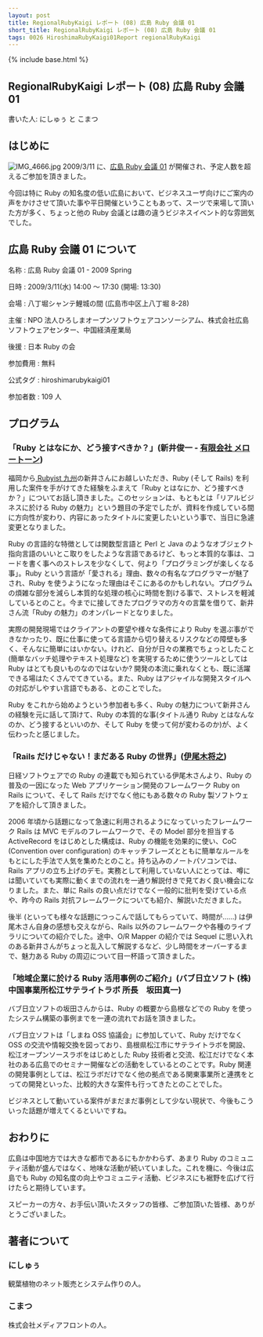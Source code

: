 ```yaml
---
layout: post
title: RegionalRubyKaigi レポート (08) 広島 Ruby 会議 01
short_title: RegionalRubyKaigi レポート (08) 広島 Ruby 会議 01
tags: 0026 HiroshimaRubyKaigi01Report regionalRubyKaigi
---
```

{% include base.html %}


## RegionalRubyKaigi レポート (08) 広島 Ruby 会議 01

書いた人: にしゅぅ と こまつ

## はじめに

![IMG_4666.jpg]({{base}}{{site.baseurl}}/images/0026-HiroshimaRubyKaigi01Report/IMG_4666.jpg)
2009/3/11 に、[広島 Ruby 会議 01](http://regional.rubykaigi.org/hiroshima01) が開催され、予定人数を超えるご参加を頂きました。

今回は特に Ruby の知名度の低い広島において、ビジネスユーザ向けにご案内の声をかけさせて頂いた事や平日開催ということもあって、スーツで来場して頂いた方が多く、ちょっと他の Ruby 会議とは趣の違うビジネスイベント的な雰囲気でした。

## 広島 Ruby 会議 01 について

名称
: 広島 Ruby 会議 01 - 2009 Spring

日時
: 2009/3/11(水) 14:00 〜 17:30 (開場: 13:30)

会場
: 八丁堀シャンテ鯉城の間 (広島市中区上八丁堀 8-28) 

主催
: NPO 法人ひろしまオープンソフトウェアコンソーシアム、株式会社広島ソフトウェアセンター、中国経済産業局

後援
: 日本 Ruby の会

参加費用
: 無料

公式タグ
: hiroshimarubykaigi01

参加者数
: 109 人

## プログラム

### 「Ruby とはなにか、どう接すべきか？」(新井俊一 - [有限会社 メロートーン](http://www.mellowtone.co.jp/))

福岡から[ Rubyist 九州](http://jp.rubyist.net/?RubyistKyushu)の新井さんにお越しいただき、Ruby (そして Rails) を利用した案件を手がけてきた経験をふまえて「Ruby とはなにか、どう接すべきか？」についてお話し頂きました。このセッションは、もともとは「リアルビジネスに於ける Ruby の魅力」という題目の予定でしたが、資料を作成している間に方向性が変わり、内容にあったタイトルに変更したいという事で、当日に急遽変更となりました。

Ruby の言語的な特徴としては関数型言語と Perl と Java のようなオブジェクト指向言語のいいとこ取りをしたような言語であるけど、もっと本質的な事は、コードを書く事へのストレスを少なくして、何より「プログラミングが楽しくなる事」。Ruby という言語が「愛される」理由、数々の有名なプログラマーが魅了され、Ruby を使うようになった理由はそこにあるのかもしれない。プログラムの煩雑な部分を減らし本質的な処理の核心に時間を割ける事で、ストレスを軽減しているとのこと。今までに接してきたプログラマの方々の言葉を借りて、新井さん流「Ruby の魅力」のオンパレードとなりました。

実際の開発現場ではクライアントの要望や様々な条件により Ruby を選ぶ事ができなかったり、既に仕事に使ってる言語から切り替えるリスクなどの障壁も多く、そんなに簡単にはいかない。けれど、自分が日々の業務でちょっとしたこと (簡単なバッチ処理やテキスト処理など) を実現するために使うツールとしては Ruby はとても良いものなのではないか? 開発の本流に乗れなくとも、既に活躍できる場はたくさんでてきている。また、Ruby はアジャイルな開発スタイルへの対応がしやすい言語でもある、とのことでした。

Ruby をこれから始めようという参加者も多く、Ruby の魅力について新井さんの経験を元に話して頂けて、Ruby の本質的な事(タイトル通り Ruby とはなんなのか、どう接するといいのか、そして Ruby を使って何が変わるのか)が、よく伝わったと感じました。

### 「Rails だけじゃない！まだある Ruby の世界」([伊尾木将之](http://jp.rubyist.net/magazine/?0020-Hotlinks))

日経ソフトウェアでの Ruby の連載でも知られている伊尾木さんより、Ruby の普及の一因になった Web アプリケーション開発のフレームワーク Ruby on Rails について、そして Rails だけでなく他にもある数々の Ruby 製ソフトウェアを紹介して頂きました。

2006 年頃から話題になって急速に利用されるようになっていったフレームワーク Rails は MVC モデルのフレームワークで、その Model 部分を担当する ActiveRecord をはじめとした構成は、Ruby の機能を効果的に使い、CoC (Convention over configuration) のキャッチフレーズとともに簡単なルールをもとにした手法で人気を集めたとのこと。持ち込みのノートパソコンでは、Rails アプリの立ち上げのデモ。実務として利用していない人にとっては、噂には聞いていても実際に動くまでの流れを一通り解説付きで見ておく良い機会になりました。また、単に Rails の良い点だけでなく一般的に批判を受けている点や、昨今の Rails 対抗フレームワークについても紹介、解説いただきました。

後半 (といっても様々な話題につっこんで話してもらっていて、時間が……)  は伊尾木さん自身の感想も交えながら、Rails 以外のフレームワークや各種のライブラリについての紹介でした。途中、O/R Mapper の紹介では Sequel に思い入れのある新井さんがちょっと乱入して解説するなど、少し時間をオーバーするまで、魅力ある Ruby の周辺について目一杯語って頂きました。

### 「地域企業に於ける Ruby 活用事例のご紹介」(バブ日立ソフト (株) 中国事業所松江サテライトラボ 所長　坂田真一)

バブ日立ソフトの坂田さんからは、Ruby の概要から島根などでの Ruby を使ったシステム構築の事例までを一連の流れでお話を頂きました。

バブ日立ソフトは「しまね OSS 協議会」に参加していて、Ruby だけでなく OSS の交流や情報交換を図っており、島根県松江市にサテライトラボを開設、松江オープンソースラボをはじめとした Ruby 技術者と交流、松江だけでなく本社のある広島でのセミナー開催などの活動をしているとのことです。Ruby 関連の開発事例としては、松江ラボだけでなく他の拠点である関東事業所と連携をとっての開発といった、比較的大きな案件も行ってきたとのことでした。

ビジネスとして動いている案件がまだまだ事例として少ない現状で、今後もこういった話題が増えてくるといいですね。

## おわりに

広島は中国地方では大きな都市であるにもかかわらず、あまり Ruby のコミュニティ活動が盛んではなく、地味な活動が続いていました。これを機に、今後は広島でも Ruby の知名度の向上やコミュニティ活動、ビジネスにも裾野を広げて行けたらと期待しています。

スピーカーの方々、お手伝い頂いたスタッフの皆様、ご参加頂いた皆様、ありがとうございました。

## 著者について

### にしゅぅ

観葉植物のネット販売とシステム作りの人。

### こまつ

株式会社メディアフロントの人。


